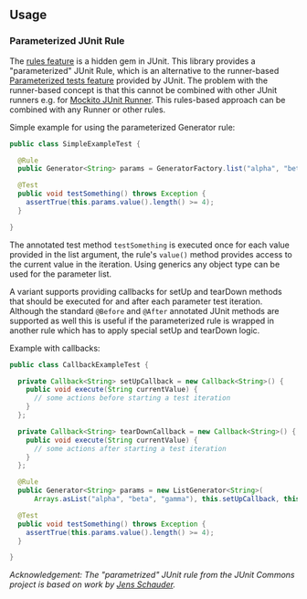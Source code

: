 ## Usage

### Parameterized JUnit Rule

The [rules feature][junit-rules] is a hidden gem in JUnit. This library provides
a "parameterized" JUnit Rule, which is an alternative to the runner-based
[Parameterized tests feature][junit-parametrized-tests] provided by JUnit.
The problem with the runner-based concept is that this cannot be combined with other JUnit runners e.g. for
[Mockito JUnit Runner][mockito-testrunner]. This rules-based approach can be combined with any Runner or other rules.

Simple example for using the parameterized Generator rule:

```java
public class SimpleExampleTest {

  @Rule
  public Generator<String> params = GeneratorFactory.list("alpha", "beta", "gamma");

  @Test
  public void testSomething() throws Exception {
    assertTrue(this.params.value().length() >= 4);
  }

}
```

The annotated test method `testSomething` is executed once for each value provided in the list argument, the rule's
`value()` method provides access to the current value in the iteration. Using generics any object type can be used
for the parameter list.

A variant supports providing callbacks for setUp and tearDown methods that should be executed for and after each
parameter test iteration. Although the standard `@Before` and `@After` annotated JUnit methods are supported as well
this is useful if the parameterized rule is wrapped in another rule which has to apply special setUp and tearDown logic.

Example with callbacks:

```java
public class CallbackExampleTest {

  private Callback<String> setUpCallback = new Callback<String>() {
    public void execute(String currentValue) {
      // some actions before starting a test iteration
    }
  };

  private Callback<String> tearDownCallback = new Callback<String>() {
    public void execute(String currentValue) {
      // some actions after starting a test iteration
    }
  };

  @Rule
  public Generator<String> params = new ListGenerator<String>(
      Arrays.asList("alpha", "beta", "gamma"), this.setUpCallback, this.tearDownCallback);

  @Test
  public void testSomething() throws Exception {
    assertTrue(this.params.value().length() >= 4);
  }

}
```

*Acknowledgement: The "parametrized" JUnit rule from the JUnit Commons project is based on work by [Jens Schauder](http://blog.schauderhaft.de/).*


[junit-rules]: https://github.com/junit-team/junit/wiki/Rules
[junit-parametrized-tests]: https://github.com/junit-team/junit/wiki/Parameterized-tests
[mockito-testrunner]: http://docs.mockito.googlecode.com/hg/latest/org/mockito/runners/MockitoJUnitRunner.html
